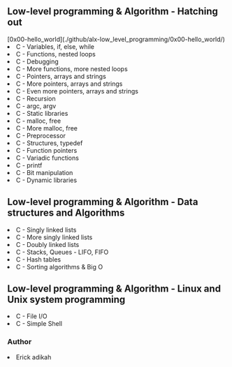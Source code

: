 <h2>Low-level programming & Algorithm - Hatching out</h2>
[0x00-hello_world](./github/alx-low_level_programming/0x00-hello_world/)
<li>C - Variables, if, else, while</li>
<li>C - Functions, nested loops</li>
<li>C - Debugging</li>
<li>C - More functions, more nested loops</li>
<li>C - Pointers, arrays and strings</li>
<li>C - More pointers, arrays and strings</li>
<li>C - Even more pointers, arrays and strings</li>
<li>C - Recursion</li>
<li>C - argc, argv</li>
<li>C - Static libraries</li>
<li>C - malloc, free</li>
<li>C - More malloc, free</li>
<li>C - Preprocessor</li>
<li>C - Structures, typedef</li>
<li>C - Function pointers</li>
<li>C - Variadic functions</li>
<li>C - printf</li>
<li>C - Bit manipulation</li>
<li>C - Dynamic libraries</li>
<h2>Low-level programming & Algorithm - Data structures and Algorithms</h2>
<li>C - Singly linked lists</li>
<li>C - More singly linked lists</li>
<li>C - Doubly linked lists</li>
<li>C - Stacks, Queues - LIFO, FIFO</li>
<li>C - Hash tables</li>
<li> C - Sorting algorithms & Big O </li>
<h2>Low-level programming & Algorithm - Linux and Unix system programming</h2>
<li>C - File I/O </li>
<li>C - Simple Shell</li>
<h3>Author</h3>
<li>Erick adikah</li>
